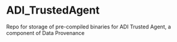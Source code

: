 # ADI_TrustedAgent
Repo for storage of pre-compiled binaries for ADI Trusted Agent, a component of Data Provenance 
